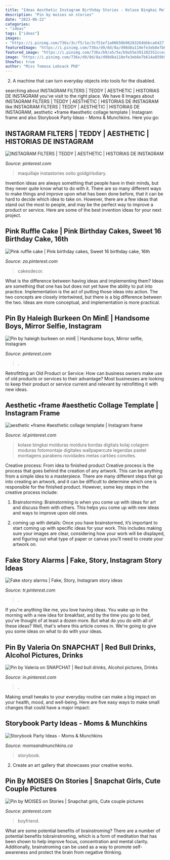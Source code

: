 ```yaml
---
title: "Ideas Aesthetic Instagram Birthday Stories - Kolase Bingkai Molduras Moldura Bordas Digitais Kolaj Colagem Moduras Fotomontaje Digitales Wallpapercute Legendas Pastel Montagens Parabens Novidades Metas Cartões Convites"
description: "Pin by moises on stories"
date: "2023-06-22"
categories:
- "ideas"
tags: ["ideas"]
images:
- "https://i.pinimg.com/736x/3c/f5/1e/3cf51ef1a00650b98283264bbbca6427.jpg"
featuredImage: "https://i.pinimg.com/736x/d9/8d/8a/d98d8a110efe3eb8e7b614a859b585c0.jpg"
featured_image: "https://i.pinimg.com/736x/b9/a5/5e/b9a55e391202552ccea2a830fe71d8ff.jpg"
image: "https://i.pinimg.com/736x/d9/8d/8a/d98d8a110efe3eb8e7b614a859b585c0.jpg"
ShowToc: true
author: "Miss Tomasa Lebsack PhD"
---
```



2. A machine that can turn everyday objects into tools for the disabled.

	

		
searching about INSTAGRAM FILTERS | TEDDY | AESTHETIC | HISTORIAS DE INSTAGRAM you've visit to the right place. We have 8 Images about INSTAGRAM FILTERS | TEDDY | AESTHETIC | HISTORIAS DE INSTAGRAM like INSTAGRAM FILTERS | TEDDY | AESTHETIC | HISTORIAS DE INSTAGRAM, aesthetic •frame #aesthetic collage template | Instagram frame and also Storybook Party Ideas - Moms &amp; Munchkins. Here you go:
		
    
## INSTAGRAM FILTERS | TEDDY | AESTHETIC | HISTORIAS DE INSTAGRAM

<img loading=lazy src="https://i.pinimg.com/736x/3c/f5/1e/3cf51ef1a00650b98283264bbbca6427.jpg" onerror="this.onerror=null;this.src='https://tse2.mm.bing.net/th?id=OIP.VG1jxlQH8E98OILusIwRhgHaNK&amp;pid=15.1';" alt="INSTAGRAM FILTERS | TEDDY | AESTHETIC | HISTORIAS DE INSTAGRAM">

_Source: pinterest.com_

>maquillaje instastories osito goldgirlsdiary. 

	

Invention ideas are always something that people have in their minds, but they never quite know what to do with it. There are so many different ways to make things and improve upon what has been done before, that it can be hard to decide which idea to take on. However, there are a few ideas that stand out the most to people, and may be the perfect way to improve a product or service. Here are some of the best invention ideas for your next project.

    
## Pink Ruffle Cake | Pink Birthday Cakes, Sweet 16 Birthday Cake, 16th

<img loading=lazy src="https://i.pinimg.com/736x/d9/8d/8a/d98d8a110efe3eb8e7b614a859b585c0.jpg" onerror="this.onerror=null;this.src='https://tse2.mm.bing.net/th?id=OIP.1OzKgKQSGWFnlQLzvFnG6QHaOI&amp;pid=15.1';" alt="Pink ruffle cake | Pink birthday cakes, Sweet 16 birthday cake, 16th">

_Source: za.pinterest.com_

>cakesdecor. 

	

What is the difference between having ideas and implementing them?
Ideas are something that one has but does not yet have the ability to put into practice. Implementation is the act of putting those ideas into action. The two concepts are closely intertwined, but there is a big difference between the two. Ideas are more conceptual, and implementation is more practical.

    
## Pin By Haleigh Burkeen On MinE | Handsome Boys, Mirror Selfie, Instagram

<img loading=lazy src="https://i.pinimg.com/736x/a0/b7/6c/a0b76c3e7d24e5e7bcc706cad581c585.jpg" onerror="this.onerror=null;this.src='https://tse2.mm.bing.net/th?id=OIP.nGuANNm1loVflRHhCtgfjQHaJ3&amp;pid=15.1';" alt="Pin by haleigh burkeen on minE | Handsome boys, Mirror selfie, Instagram">

_Source: pinterest.com_

>. 

	

Retrofitting an Old Product or Service: How can business owners make use of old products or services to their advantage?
Most businesses are looking to keep their product or service current and relevant by retrofitting it with new ideas.

    
## Aesthetic •frame #aesthetic Collage Template | Instagram Frame

<img loading=lazy src="https://i.pinimg.com/736x/b9/a5/5e/b9a55e391202552ccea2a830fe71d8ff.jpg" onerror="this.onerror=null;this.src='https://tse4.mm.bing.net/th?id=OIP.8mtkycVCq8X-BXMYnprLywHaNK&amp;pid=15.1';" alt="aesthetic •frame #aesthetic collage template | Instagram frame">

_Source: id.pinterest.com_

>kolase bingkai molduras moldura bordas digitais kolaj colagem moduras fotomontaje digitales wallpapercute legendas pastel montagens parabens novidades metas cartões convites. 

	

Creative process: From idea to finished product
Creative process is the process that goes behind the creation of any artwork. This can be anything from a simple idea to a masterpiece. There are many different steps that go into creating an artwork, and it can be difficult to determine which one is responsible for the finished product. However, some key steps in the creative process include:
1. Brainstorming: Brainstorming is when you come up with ideas for art and discuss them with others. This helps you come up with new ideas and ways to improve upon old ones.

2. coming up with details: Once you have brainstormed, it’s important to start coming up with specific ideas for your work. This includes making sure your images are clear, considering how your work will be displayed, and figuring out what type of paper or canvas you’ll need to create your artwork on.

    
## Fake Story Alarms | Fake, Story, Instagram Story Ideas

<img loading=lazy src="https://i.pinimg.com/736x/1e/ba/08/1eba08a8072759a2aafe705b856e8c15.jpg" onerror="this.onerror=null;this.src='https://tse4.mm.bing.net/th?id=OIP.z39F2Bq6cUD8MUKIFJa3VgHaNK&amp;pid=15.1';" alt="Fake story alarms | Fake, Story, Instagram story ideas">

_Source: tr.pinterest.com_

>. 

	

If you're anything like me, you love having ideas. You wake up in the morning with a new idea for breakfast, and by the time you go to bed, you've thought of at least a dozen more. But what do you do with all of these ideas? Well, that's where this article comes in. We're going to give you some ideas on what to do with your ideas.

    
## Pin By Valeria On SNAPCHAT | Red Bull Drinks, Alcohol Pictures, Drinks

<img loading=lazy src="https://i.pinimg.com/736x/e3/3a/c2/e33ac2898fbeb542231c67df3918ee8c.jpg" onerror="this.onerror=null;this.src='https://tse2.mm.bing.net/th?id=OIP.c9pUtBJdr4fZY4uSMCrDlwHaNL&amp;pid=15.1';" alt="Pin by Valeria on SNAPCHAT | Red bull drinks, Alcohol pictures, Drinks">

_Source: in.pinterest.com_

>. 

	

Making small tweaks to your everyday routine can make a big impact on your health, mood, and well-being. Here are five easy ways to make small changes that could have a major impact: 

    
## Storybook Party Ideas - Moms &amp; Munchkins

<img loading=lazy src="https://www.momsandmunchkins.ca/wp-content/uploads/2013/10/storybook-party-ideas-slider.jpg" onerror="this.onerror=null;this.src='https://tse4.mm.bing.net/th?id=OIP.q3LDl5iHbgWTxmc6afACMgHaEL&amp;pid=15.1';" alt="Storybook Party Ideas - Moms &amp; Munchkins">

_Source: momsandmunchkins.ca_

>storybook. 

	

2. Create an art gallery that showcases your creative works.

    
## Pin By MOISES On Stories | Snapchat Girls, Cute Couple Pictures

<img loading=lazy src="https://i.pinimg.com/736x/7b/8f/41/7b8f41b8e2280f63bddaf94c89ffcde2.jpg" onerror="this.onerror=null;this.src='https://tse3.mm.bing.net/th?id=OIP.RNCB_3vv-dgsOjkywh8UMwHaNK&amp;pid=15.1';" alt="Pin by MOISES on Stories | Snapchat girls, Cute couple pictures">

_Source: pinterest.com_

>boyfriend. 

	

What are some potential benefits of brainstroming?
There are a number of potential benefits tobrainstroming, which is a form of meditation that has been shown to help improve focus, concentration and mental clarity. Additionally, brainstroming can be used as a way to promote self-awareness and protect the brain from negative thinking.

